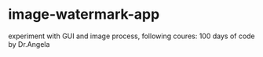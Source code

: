 # image-watermark-app
experiment with GUI and image process, following coures: 100 days of code by Dr.Angela
